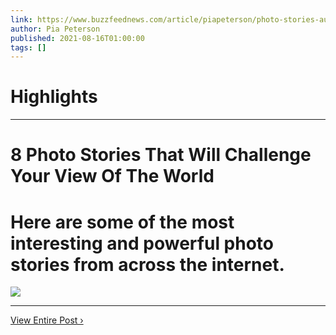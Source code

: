 ```yaml
---
link: https://www.buzzfeednews.com/article/piapeterson/photo-stories-aug-14
author: Pia Peterson
published: 2021-08-16T01:00:00
tags: []
---
```

# Highlights


---
# 8 Photo Stories That Will Challenge Your View Of The World
# Here are some of the most interesting and powerful photo stories from across the internet.

![](https://img.buzzfeed.com/buzzfeed-static/static/2021-08/16/0/campaign_images/c799499a07bf/8-photo-stories-that-will-challenge-your-view-of--2-4233-1629072054-3_dblbig.jpg)

---

[View Entire Post ›](https://www.buzzfeednews.com/article/piapeterson/photo-stories-aug-14)